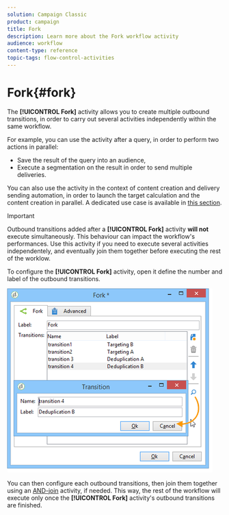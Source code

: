```yaml
---
solution: Campaign Classic
product: campaign
title: Fork
description: Learn more about the Fork workflow activity
audience: workflow
content-type: reference
topic-tags: flow-control-activities
---
```


# Fork{#fork}

The **[!UICONTROL Fork]** activity allows you to create multiple outbound transitions, in order to carry out several activities independently within the same workflow.

For example, you can use the activity after a query, in order to perform two actions in parallel:

* Save the result of the query into an audience,
* Execute a segmentation on the result in order to send multiple deliveries.

You can also use the activity in the context of content creation and delivery sending automation, in order to launch the target calculation and the content creation in parallel. A dedicated use case is available in [this section](../../delivery/using/automating-via-workflows.md#creating-the-delivery-and-its-content).

>[!IMPORTANT]
>
>Outbound transitions added after a **[!UICONTROL Fork]** activity **will not** execute simultaneously. This behaviour can impact the workflow's performances. Use this activity if you need to execute several activities independentely, and eventually join them together before executing the rest of the worklow.

To configure the  **[!UICONTROL Fork]** activity, open it define the number and label of the outbound transitions.

![](assets/s_user_segmentation_fork.png)

You can then configure each outbound transitions, then join them together using an [AND-join](../../workflow/using/and-join.md) activity, if needed. This way, the rest of the workflow will execute only once the **[!UICONTROL Fork]** activity's outbound transitions are finished.
